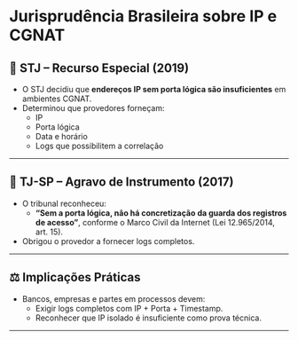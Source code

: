 # Jurisprudência Brasileira sobre IP e CGNAT

## 📜 STJ – Recurso Especial (2019)

- O STJ decidiu que **endereços IP sem porta lógica são insuficientes** em ambientes CGNAT.
- Determinou que provedores forneçam:
  - IP
  - Porta lógica
  - Data e horário
  - Logs que possibilitem a correlação

---

## 📜 TJ-SP – Agravo de Instrumento (2017)

- O tribunal reconheceu:
  - **“Sem a porta lógica, não há concretização da guarda dos registros de acesso”**, conforme o Marco Civil da Internet (Lei 12.965/2014, art. 15).
- Obrigou o provedor a fornecer logs completos.

---

## ⚖️ Implicações Práticas

- Bancos, empresas e partes em processos devem:
  - Exigir logs completos com IP + Porta + Timestamp.
  - Reconhecer que IP isolado é insuficiente como prova técnica.

---